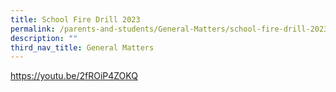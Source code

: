 ```yaml
---
title: School Fire Drill 2023
permalink: /parents-and-students/General-Matters/school-fire-drill-2023/
description: ""
third_nav_title: General Matters
---
```

https://youtu.be/2fROiP4ZOKQ